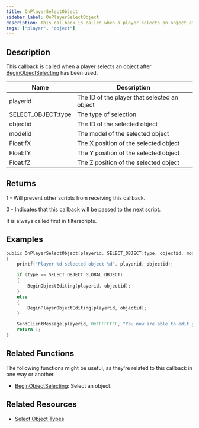 ```yaml
---
title: OnPlayerSelectObject
sidebar_label: OnPlayerSelectObject
description: This callback is called when a player selects an object after BeginObjectSelecting has been used.
tags: ["player", "object"]
---
```


## Description

This callback is called when a player selects an object after [BeginObjectSelecting](../functions/BeginObjectSelecting) has been used.

| Name               | Description                                             |
|--------------------|---------------------------------------------------------|
| playerid           | The ID of the player that selected an object            |
| SELECT_OBJECT:type | The [type](../resources/selectobjecttypes) of selection |
| objectid           | The ID of the selected object                           |
| modelid            | The model of the selected object                        |
| Float:fX           | The X position of the selected object                   |
| Float:fY           | The Y position of the selected object                   |
| Float:fZ           | The Z position of the selected object                   |

## Returns

1 - Will prevent other scripts from receiving this callback.

0 - Indicates that this callback will be passed to the next script.

It is always called first in filterscripts.

## Examples

```c
public OnPlayerSelectObject(playerid, SELECT_OBJECT:type, objectid, modelid, Float:fX, Float:fY, Float:fZ)
{
    printf("Player %d selected object %d", playerid, objectid);

    if (type == SELECT_OBJECT_GLOBAL_OBJECT)
    {
        BeginObjectEditing(playerid, objectid);
    }
    else
    {
        BeginPlayerObjectEditing(playerid, objectid);
    }

    SendClientMessage(playerid, 0xFFFFFFFF, "You now are able to edit your object!");
    return 1;
}
```

## Related Functions

The following functions might be useful, as they're related to this callback in one way or another. 

- [BeginObjectSelecting](../functions/BeginObjectSelecting): Select an object.

## Related Resources

- [Select Object Types](../resources/selectobjecttypes)
